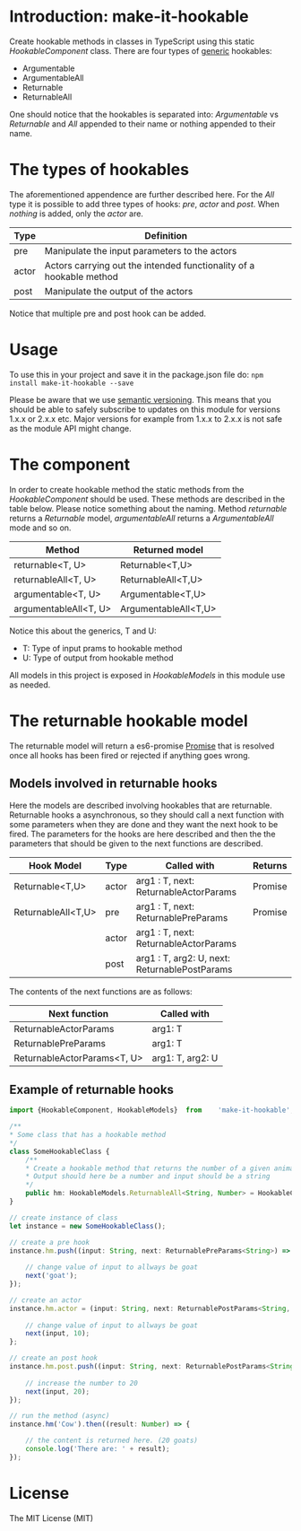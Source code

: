 # Introduction: make-it-hookable
Create hookable methods in classes in TypeScript using this static _HookableComponent_ class.
There are four types of [generic](https://www.typescriptlang.org/docs/handbook/generics.html) hookables:

* Argumentable
* ArgumentableAll
* Returnable
* ReturnableAll

One should notice that the hookables is separated into: _Argumentable_ vs _Returnable_ and _All_ appended to their name or nothing appended to their name.

# The types of hookables
The aforementioned appendence are further described here. For the _All_ type it is possible to add three types of hooks: _pre_, _actor_ and _post_. When _nothing_ is added, only the _actor_ are. 

| Type        | Definition                                                          |
| ----------  | ----------------------------------------------                      |
| pre         | Manipulate the input parameters to the actors                       |
| actor       | Actors carrying out the intended functionality of a hookable method |
| post        | Manipulate the output of the actors                                 |

Notice that multiple pre and post hook can be added.

# Usage
To use this in your project and save it in the package.json file do:
`npm install make-it-hookable --save`

Please be aware that we use [semantic versioning](http://semver.org). This means that you should be able to safely subscribe to updates on this module for versions 1.x.x or 2.x.x etc. Major versions for example from 1.x.x to 2.x.x is not safe as the module API might change.

# The component
In order to create hookable method the static methods from the _HookableComponent_ should be used. These methods are described in the table below. Please notice something about the naming. Method _returnable_ returns a _Returnable_ model, _argumentableAll_ returns a _ArgumentableAll_ mode and so on.

| Method                | Returned model        |
| --------------------  | ------------------    | 
| returnable<T, U>      | Returnable<T,U>       |
| returnableAll<T, U>   | ReturnableAll<T,U>    |
| argumentable<T, U>    | Argumentable<T,U>     |
| argumentableAll<T, U> | ArgumentableAll<T,U>  |

Notice this about the generics, T and U:
* T: Type of input prams to hookable method
* U: Type of output from hookable method

All models in this project is exposed in _HookableModels_ in this module use as needed. 

# The returnable hookable model
The returnable model will return a es6-promise [Promise](https://github.com/stefanpenner/es6-promise) that is resolved once all hooks has been fired or rejected if anything goes wrong. 

## Models involved in returnable hooks
Here the models are described involving hookables that are returnable. Returnable hooks a asynchronous, so they should call a next function with some parameters when they are done and they want the next hook to be fired. The parameters for the hooks are here described and then the the parameters that should be given to the next functions are described.

| Hook Model           | Type  | Called with                                    | Returns    |
| -------------------- | ----- |----------------------------------------------- | ---------- |
| Returnable<T,U>      | actor | arg1 : T, next: ReturnableActorParams          | Promise<U> |
| ReturnableAll<T,U>   | pre   | arg1 : T, next: ReturnablePreParams            | Promise<U> |
|                      | actor | arg1 : T, next: ReturnableActorParams          |            |
|                      | post  | arg1 : T, arg2: U, next: ReturnablePostParams  |            |

The contents of the next functions are as follows:

| Next function               | Called with      |
| --------------------        | ---------------- | 
| ReturnableActorParams<T>    | arg1: T          |
| ReturnablePreParams<T>      | arg1: T          |
| ReturnableActorParams<T, U> | arg1: T, arg2: U |

## Example of returnable hooks

```typescript
import {HookableComponent, HookableModels}  from    'make-it-hookable';

/**
* Some class that has a hookable method
*/
class SomeHookableClass {
    /**
    * Create a hookable method that returns the number of a given animal
    * Output should here be a number and input should be a string
    */
    public hm: HookableModels.ReturnableAll<String, Number> = HookableComponent.returnableAll();
}

// create instance of class
let instance = new SomeHookableClass();

// create a pre hook
instance.hm.push((input: String, next: ReturnablePreParams<String>) => {
    
    // change value of input to allways be goat
    next('goat');
});

// create an actor
instance.hm.actor = (input: String, next: ReturnablePostParams<String, Number>) => {
    
    // change value of input to allways be goat
    next(input, 10);
};

// create an post hook
instance.hm.post.push((input: String, next: ReturnablePostParams<String, Number>) => {
    
    // increase the number to 20
    next(input, 20);
});

// run the method (async)
instance.hm('Cow').then((result: Number) => {

    // the content is returned here. (20 goats)
    console.log('There are: ' + result);
});

```

# License
The MIT License (MIT)
